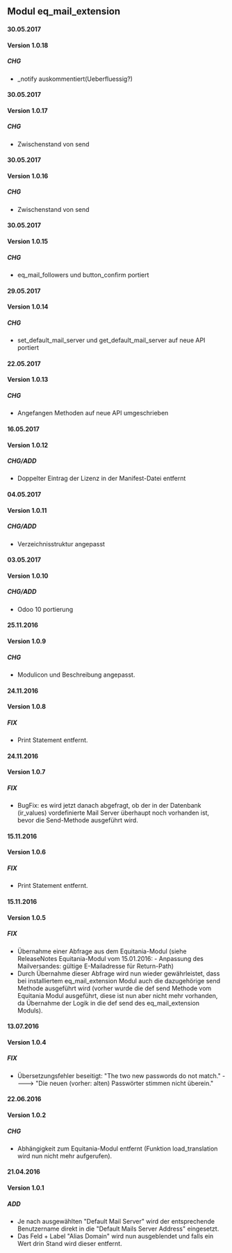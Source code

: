 ## Modul eq_mail_extension

#### 30.05.2017
#### Version 1.0.18
##### CHG
- _notify auskommentiert(Ueberfluessig?)

#### 30.05.2017
#### Version 1.0.17
##### CHG
- Zwischenstand von send

#### 30.05.2017
#### Version 1.0.16
##### CHG
- Zwischenstand von send

#### 30.05.2017
#### Version 1.0.15
##### CHG
- eq_mail_followers und button_confirm portiert

#### 29.05.2017
#### Version 1.0.14
##### CHG
- set_default_mail_server und get_default_mail_server auf neue API portiert

#### 22.05.2017
#### Version 1.0.13
##### CHG
- Angefangen Methoden auf neue API umgeschrieben

#### 16.05.2017
#### Version 1.0.12
##### CHG/ADD
- Doppelter Eintrag der Lizenz in der Manifest-Datei entfernt

#### 04.05.2017
#### Version 1.0.11
##### CHG/ADD
- Verzeichnisstruktur angepasst

#### 03.05.2017
#### Version 1.0.10
##### CHG/ADD
- Odoo 10 portierung  

#### 25.11.2016
#### Version 1.0.9
##### CHG
- Modulicon und Beschreibung angepasst. 

#### 24.11.2016
#### Version 1.0.8
##### FIX
- Print Statement entfernt.

#### 24.11.2016
#### Version 1.0.7
##### FIX
- BugFix: es wird jetzt danach abgefragt, ob der in der Datenbank (ir_values) vordefinierte Mail Server überhaupt noch vorhanden ist, bevor die Send-Methode ausgeführt wird.


#### 15.11.2016
#### Version 1.0.6
##### FIX
- Print Statement entfernt.

#### 15.11.2016
#### Version 1.0.5
##### FIX
- Übernahme einer Abfrage aus dem Equitania-Modul (siehe ReleaseNotes Equitania-Modul vom 15.01.2016: - Anpassung des Mailversandes: gültige E-Mailadresse für Return-Path)
- Durch Übernahme dieser Abfrage wird nun wieder gewährleistet, dass bei installiertem eq_mail_extension Modul auch die dazugehörige send Methode ausgeführt wird (vorher wurde die def send Methode vom Equitania Modul ausgeführt, diese ist nun aber nicht mehr vorhanden, da Übernahme der Logik in die def send des eq_mail_extension Moduls).

#### 13.07.2016
#### Version 1.0.4
##### FIX
- Übersetzungsfehler beseitigt: "The two new passwords do not match." ----> "Die neuen (vorher: alten) Passwörter stimmen nicht überein."

#### 22.06.2016
#### Version 1.0.2
##### CHG
- Abhängigkeit zum Equitania-Modul entfernt (Funktion load_translation wird nun nicht mehr aufgerufen).

#### 21.04.2016
#### Version 1.0.1
##### ADD
- Je nach ausgewählten "Default Mail Server" wird der entsprechende Benutzername direkt in die "Default Mails Server Address" eingesetzt. 
- Das Feld + Label "Alias Domain" wird nun ausgeblendet und falls ein Wert drin Stand wird dieser entfernt.

